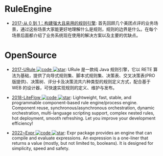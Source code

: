 # RuleEngine

- [2017-从 0 到 1：构建强大且易用的规则引擎](https://cubox.pro/c/ho3g1x): 首先回顾几个美团点评的业务场景，通过这些场景大家能更好地理解什么是规则，规则的边界是什么。在每个场景后面都介绍了业务系统现在使用的解决方案以及主要的优缺点。

# OpenSource

- [2017-URule ![code](https://ng-tech.icu/assets/code.svg) ![star](https://img.shields.io/github/stars/youseries/urule)](https://github.com/youseries/urule): URule 是一款纯 Java 规则引擎，它以 RETE 算法为基础，提供了向导式规则集、脚本式规则集、决策表、交叉决策表(PRO 版提供)、决策树、评分卡及决策流共六种类型的规则定义方式，配合基于 WEB 的设计器，可快速实现规则的定义、维护与发布。

- [2018-LiteFlow ![code](https://ng-tech.icu/assets/code.svg) ![star](https://img.shields.io/github/stars/dromara/liteflow)](https://github.com/dromara/liteflow): Lightweight, fast, stable, and programmable component-based rule engine/process engine. Component reuse, synchronous/asynchronous orchestration, dynamic orchestration, multi-language scripting support, complex nested rules, hot deployment, smooth refreshing. Let you improve your development efficiency!

- [2022~Expr ![code](https://ng-tech.icu/assets/code.svg) ![star](https://img.shields.io/github/stars/antonmedv/expr)](https://github.com/antonmedv/expr): Expr package provides an engine that can compile and evaluate expressions. An expression is a one-liner that returns a value (mostly, but not limited to, booleans). It is designed for simplicity, speed and safety.
